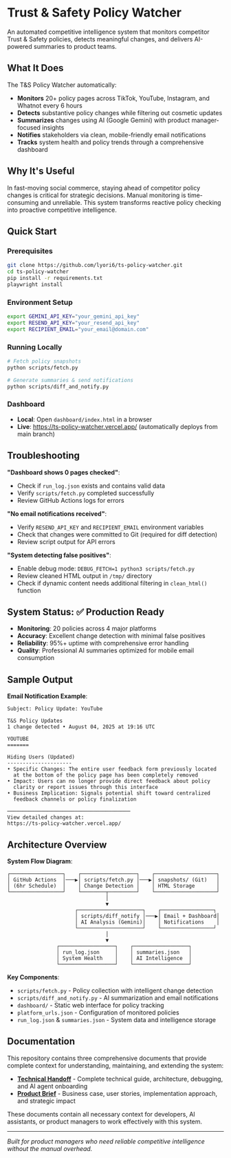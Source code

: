 # Trust & Safety Policy Watcher

An automated competitive intelligence system that monitors competitor Trust & Safety policies, detects meaningful changes, and delivers AI-powered summaries to product teams.

## What It Does

The T&S Policy Watcher automatically:
- **Monitors** 20+ policy pages across TikTok, YouTube, Instagram, and Whatnot every 6 hours
- **Detects** substantive policy changes while filtering out cosmetic updates  
- **Summarizes** changes using AI (Google Gemini) with product manager-focused insights
- **Notifies** stakeholders via clean, mobile-friendly email notifications
- **Tracks** system health and policy trends through a comprehensive dashboard

## Why It's Useful

In fast-moving social commerce, staying ahead of competitor policy changes is critical for strategic decisions. Manual monitoring is time-consuming and unreliable. This system transforms reactive policy checking into proactive competitive intelligence.

## Quick Start

### Prerequisites
```bash
git clone https://github.com/lyori6/ts-policy-watcher.git
cd ts-policy-watcher
pip install -r requirements.txt
playwright install
```

### Environment Setup
```bash
export GEMINI_API_KEY="your_gemini_api_key"
export RESEND_API_KEY="your_resend_api_key" 
export RECIPIENT_EMAIL="your_email@domain.com"
```

### Running Locally
```bash
# Fetch policy snapshots
python scripts/fetch.py

# Generate summaries & send notifications  
python scripts/diff_and_notify.py
```

### Dashboard
- **Local**: Open `dashboard/index.html` in a browser  
- **Live**: https://ts-policy-watcher.vercel.app/ (automatically deploys from main branch)

## Troubleshooting

**"Dashboard shows 0 pages checked"**:
- Check if `run_log.json` exists and contains valid data
- Verify `scripts/fetch.py` completed successfully
- Review GitHub Actions logs for errors

**"No email notifications received"**:
- Verify `RESEND_API_KEY` and `RECIPIENT_EMAIL` environment variables
- Check that changes were committed to Git (required for diff detection)
- Review script output for API errors

**"System detecting false positives"**:
- Enable debug mode: `DEBUG_FETCH=1 python3 scripts/fetch.py`
- Review cleaned HTML output in `/tmp/` directory
- Check if dynamic content needs additional filtering in `clean_html()` function

## System Status: ✅ Production Ready

- **Monitoring**: 20 policies across 4 major platforms
- **Accuracy**: Excellent change detection with minimal false positives
- **Reliability**: 95%+ uptime with comprehensive error handling
- **Quality**: Professional AI summaries optimized for mobile email consumption

## Sample Output

**Email Notification Example**:
```
Subject: Policy Update: YouTube

T&S Policy Updates
1 change detected • August 04, 2025 at 19:16 UTC

YOUTUBE
=======

Hiding Users (Updated)
---------------------
• Specific Changes: The entire user feedback form previously located 
  at the bottom of the policy page has been completely removed
• Impact: Users can no longer provide direct feedback about policy 
  clarity or report issues through this interface
• Business Implication: Signals potential shift toward centralized 
  feedback channels or policy finalization

────────────────────────────────────────
View detailed changes at:
https://ts-policy-watcher.vercel.app/
```

## Architecture Overview

**System Flow Diagram**:
```
┌─────────────────┐    ┌──────────────────┐    ┌────────────────────┐
│ GitHub Actions  │───▶│ scripts/fetch.py │───▶│ snapshots/ (Git)   │
│ (6hr Schedule)  │    │ Change Detection │    │ HTML Storage       │
└─────────────────┘    └────────┬─────────┘    └────────────────────┘
                                │
                                ▼
                      ┌─────────────────────┐    ┌─────────────────┐
                      │ scripts/diff_notify │───▶│ Email + Dashboard│
                      │ AI Analysis (Gemini)│    │ Notifications    │
                      └─────────────────────┘    └─────────────────┘
                                │
                                ▼
                ┌──────────────────┐    ┌──────────────────┐
                │ run_log.json     │    │ summaries.json   │
                │ System Health    │    │ AI Intelligence  │
                └──────────────────┘    └──────────────────┘
```

**Key Components**:
- `scripts/fetch.py` - Policy collection with intelligent change detection
- `scripts/diff_and_notify.py` - AI summarization and email notifications  
- `dashboard/` - Static web interface for policy tracking
- `platform_urls.json` - Configuration of monitored policies
- `run_log.json` & `summaries.json` - System data and intelligence storage

## Documentation

This repository contains three comprehensive documents that provide complete context for understanding, maintaining, and extending the system:

- **[Technical Handoff](TECHNICAL_HANDOFF.md)** - Complete technical guide, architecture, debugging, and AI agent onboarding
- **[Product Brief](PRODUCT_BRIEF.md)** - Business case, user stories, implementation approach, and strategic impact

These documents contain all necessary context for developers, AI assistants, or product managers to work effectively with this system.

---

*Built for product managers who need reliable competitive intelligence without the manual overhead.*